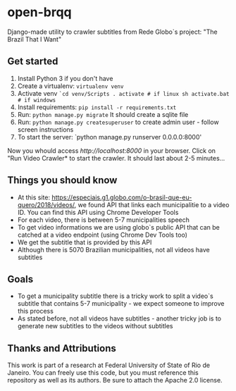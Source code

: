 # open-brqq
Django-made utility to crawler subtitles from Rede Globo`s project: "The Brazil That I Want"

## Get started ##

1. Install Python 3 if you don't have
2. Create a virtualenv: `virtualenv venv`
3. Activate venv
``
`cd venv/Scripts
. activate # if linux sh
activate.bat # if windows
``
4. Install requirements: `pip install -r requirements.txt`
5. Run: `python manage.py migrate`
It should create a sqlite file
6. Run: `python manage.py createsuperuser` to create admin user - follow screen instructions
7. To start the server: `python manage.py runserver 0.0.0.0:8000'

Now you whould access *http://localhost:8000* in your browser. 
Click on "Run Video Crawler* to start the crawler.
It should last about 2-5 minutes...

## Things you should know ##
- At this site: https://especiais.g1.globo.com/o-brasil-que-eu-quero/2018/videos/, we found API that links each municipalitie to a video ID. You can find this API using Chrome Developer Tools
- For each video, there is between 5-7 municipalities speech
- To get video informations we are using globo`s public API that can be catched at a video endpoint (using Chrome Dev Tools too)
- We get the subtitle that is provided by this API
- Although there is 5070 Brazilian municipalities, not all videos have subtitles

## Goals ##
- To get a municipality subtitle there is a tricky work to split a video`s subtitle that contains 5-7 municipality - we expect someone to improve this process
- As stated before, not all videos have subtitles - another tricky job is to generate new subtitles to the videos without subtitles

## Thanks and Attributions ##
This work is part of a research at Federal University of State of Rio de Janeiro.
You can freely use this code, but you must reference this repository as well as its authors. Be sure to attach the Apache 2.0 license.
